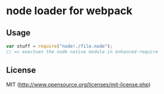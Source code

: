 # node loader for webpack

## Usage

``` javascript
var stuff = require("node!./file.node");
// => exectues the node native module in enhanced-require
```

## License

MIT (http://www.opensource.org/licenses/mit-license.php)